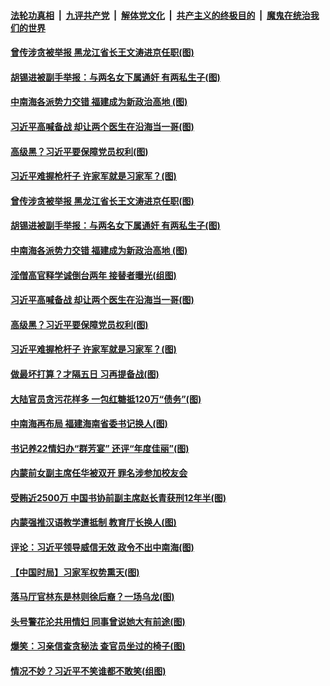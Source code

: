 ####  [法轮功真相](../../../../basic/blob/master/README.md?t=12030501) &nbsp;|&nbsp; [九评共产党](../../../../9ping.md/blob/master/README.md?t=12030501) &nbsp;|&nbsp; [解体党文化](../../../../jtdwh.md/blob/master/README.md?t=12030501)  &nbsp;|&nbsp; [共产主义的终极目的](../../../../gczydzjmd.md/blob/master/README.md?t=12030501) &nbsp;|&nbsp; [魔鬼在统治我们的世界](../../../../mgztzwmdsj.md/blob/master/README.md?t=12030501) 

#### [曾传涉贪被举报 黑龙江省长王文涛进京任职(图)](../pages/p2/954486.md?t=12030501) 

#### [胡锡进被副手举报：与两名女下属通奸 有两私生子(图)](../pages/p2/954470.md?t=12030501) 

#### [中南海各派势力交错 福建成为新政治高地 (图)](../pages/p2/954461.md?t=12030501) 

#### [习近平高喊备战 却让两个医生在沿海当一哥(图)](../pages/p2/954444.md?t=12030501) 

#### [高级黑？习近平要保障党员权利(图)](../pages/p2/954350.md?t=12030501) 

#### [习近平难握枪杆子 许家军就是习家军？(图)](../pages/p2/954216.md?t=12030501) 

#### [曾传涉贪被举报 黑龙江省长王文涛进京任职(图)](../pages/p2/954486.md?t=12030501) 

#### [胡锡进被副手举报：与两名女下属通奸 有两私生子(图)](../pages/p2/954470.md?t=12030501) 

#### [中南海各派势力交错 福建成为新政治高地 (图)](../pages/p2/954461.md?t=12030501) 

#### [淫僧高官释学诚倒台两年 接替者曝光(组图)](../pages/p2/954434.md?t=12030501) 

#### [习近平高喊备战 却让两个医生在沿海当一哥(图)](../pages/p2/954444.md?t=12030501) 

#### [高级黑？习近平要保障党员权利(图)](../pages/p2/954350.md?t=12030501) 

#### [习近平难握枪杆子 许家军就是习家军？(图)](../pages/p2/954216.md?t=12030501) 

#### [做最坏打算？才隔五日 习再提备战(图)](../pages/p2/954343.md?t=12030501) 

#### [大陆官员贪污花样多 一包红糖抵120万“债务”(图)](../pages/p2/954334.md?t=12030501) 

#### [中南海再布局 福建海南省委书记换人(图)](../pages/p2/954296.md?t=12030501) 

#### [书记养22情妇办“群芳宴” 还评“年度佳丽”(图)](../pages/p2/954213.md?t=12030501) 

#### [内蒙前女副主席任华被双开 罪名涉参加校友会](../pages/p2/954230.md?t=12030501) 

#### [受贿近2500万 中国书协前副主席赵长青获刑12年半(图)](../pages/p2/954214.md?t=12030501) 

#### [内蒙强推汉语教学遭抵制 教育厅长换人(图)](../pages/p2/954188.md?t=12030501) 

#### [评论：习近平领导威信无效 政令不出中南海(图)](../pages/p2/954199.md?t=12030501) 

#### [【中国时局】习家军权势熏天(图)](../pages/p2/954144.md?t=12030501) 

#### [落马厅官林东是林则徐后裔？一场乌龙(图)](../pages/p2/954138.md?t=12030501) 

#### [头号警花沦共用情妇 同事曾说她大有前途(图)](../pages/p2/954114.md?t=12030501) 

#### [爆笑：习亲信查贪秘法 查官员坐过的椅子(图)](../pages/p2/954073.md?t=12030501) 

#### [情况不妙？习近平不笑谁都不敢笑(组图)](../pages/p2/954059.md?t=12030501) 

